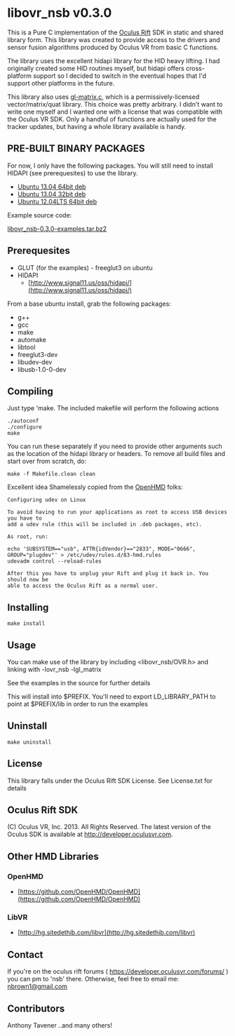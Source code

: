libovr_nsb v0.3.0
=================

This is a Pure C implementation of the [Oculus Rift](http://oculusvr.com) SDK in static and shared library form.  This library was created to provide access to the drivers and sensor fusion algorithms produced by Oculus VR from basic C functions.

The library uses the excellent hidapi library for the HID heavy lifting.  I had originally created some HID routines myself, but hidapi offers cross-platform support so I decided to switch in the eventual hopes that I'd support other platforms in the future.

This library also uses [gl-matrix.c](https://github.com/Coreh/gl-matrix.c), which is a permissively-licensed vector/matrix/quat library. This choice was pretty arbitrary.  I didn't want to write one myself and I wanted one with a license that was compatible with the Oculus VR SDK.  Only a handful of functions are actually used for the tracker updates, but having a whole library available is handy.

PRE-BUILT BINARY PACKAGES
-------------------------
For now, I only have the following packages.  You will still need to install HIDAPI (see prerequesites) to use the library.
+ [Ubuntu 13.04 64bit deb](http://juggerhost.com/ubuntu_13/libovrnsb_0.3.0_amd64.deb)
+ [Ubuntu 13.04 32bit deb](http://juggerhost.com/ubuntu_13/libovrnsb_0.3.0_i686.deb)
+ [Ubuntu 12.04LTS 64bit deb](http://juggerhost.com/ubuntu_12/libovrnsb_0.3.0_amd64.deb)

Example source code:

[libovr_nsb-0.3.0-examples.tar.bz2](libovr_nsb-0.3.0-examples.tar.bz2)


Prerequesites
--------------
+ GLUT (for the examples) - freeglut3 on ubuntu
+ HIDAPI
    - [http://www.signal11.us/oss/hidapi/](http://www.signal11.us/oss/hidapi/)


From a base ubuntu install, grab the following packages: 
+ g++ 
+ gcc 
+ make 
+ automake 
+ libtool 
+ freeglut3-dev 
+ libudev-dev 
+ libusb-1.0-0-dev

Compiling
---------
Just type 'make.  The included makefile will perform the following actions

    ./autoconf
    ./configure
    make

You can run these separately if you need to provide other arguments such as the location of the hidapi library or headers.  To remove all build files and start over from scratch, do:

    make -f Makefile.clean clean

Excellent idea Shamelessly copied from the [OpenHMD](https://github.com/OpenHMD/OpenHMD) folks:

    Configuring udev on Linux

    To avoid having to run your applications as root to access USB devices you have to 
    add a udev rule (this will be included in .deb packages, etc).

    As root, run:

    echo 'SUBSYSTEM=="usb", ATTR{idVendor}=="2833", MODE="0666", GROUP="plugdev"' > /etc/udev/rules.d/83-hmd.rules
    udevadm control --reload-rules

    After this you have to unplug your Rift and plug it back in. You should now be 
    able to access the Oculus Rift as a normal user.


Installing
----------

    make install

Usage
-----

You can make use of the library by including <libovr_nsb/OVR.h> and linking with -lovr_nsb -lgl_matrix

See the examples in the source for further details


This will install into $PREFIX.  You'll need to export LD_LIBRARY_PATH to point at $PREFIX/lib in order to run the examples

Uninstall
----------

    make uninstall


License
-------
This library falls under the Oculus Rift SDK License.  See License.txt for details

Oculus Rift SDK
----------
(C) Oculus VR, Inc. 2013. All Rights Reserved.
The latest version of the Oculus SDK is available at http://developer.oculusvr.com.


Other HMD Libraries
-------------------

### OpenHMD ###
 + [https://github.com/OpenHMD/OpenHMD](https://github.com/OpenHMD/OpenHMD)

### LibVR ###
 + [http://hg.sitedethib.com/libvr](http://hg.sitedethib.com/libvr)

Contact
--------
If you're on the oculus rift forums ( https://developer.oculusvr.com/forums/ )
you can pm to 'nsb' there.  Otherwise, feel free to email me: nbrown1@gmail.com

Contributors
------------
Anthony Tavener
..and many others!

